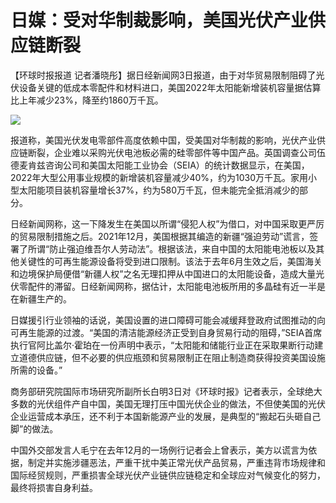 # 日媒：受对华制裁影响，美国光伏产业供应链断裂

【环球时报报道
记者潘晓彤】据日经新闻网3日报道，由于对华贸易限制阻碍了光伏设备关键的低成本零配件和材料进口，美国2022年太阳能新增装机容量据估算比上年减少23%，降至约1860万千瓦。

![](https://inews.gtimg.com/newsapp_bt/0/15592337898/1000)

报道称，美国光伏发电零部件高度依赖中国，受美国对华制裁的影响，光伏产业供应链断裂，企业难以采购光伏电池板必需的硅零部件等中国产品。英国调查公司伍德麦肯兹咨询公司和美国太阳能工业协会（SEIA）的统计数据显示，在美国，2022年大型公用事业规模的新增装机容量减少40%，约为1030万千瓦。家用小型太阳能项目装机容量增长37%，约为580万千瓦，但未能完全抵消减少的部分。

日经新闻网称，这一下降发生在美国以所谓“侵犯人权”为借口，对中国采取更严厉的贸易限制措施之后。2021年12月，美国根据其编造的新疆“强迫劳动”谎言，签署了所谓“防止强迫维吾尔人劳动法”。根据该法，来自中国的太阳能电池板以及其他关键性的可再生能源设备将受到进口限制。该法于去年6月生效之后，美国海关和边境保护局便借“新疆人权”之名无理扣押从中国进口的太阳能设备，造成大量光伏零配件的滞留。日经新闻网称，据估计，太阳能电池板所用的多晶硅有近一半是在新疆生产的。

日媒援引行业领袖的话说，美国设置的进口障碍可能会减缓拜登政府试图推动的向可再生能源的过渡。“美国的清洁能源经济正受到自身贸易行动的阻碍，”SEIA首席执行官阿比盖尔·霍珀在一份声明中表示，“太阳能和储能行业正在采取果断行动建立道德供应链，但不必要的供应瓶颈和贸易限制正在阻止制造商获得投资美国设施所需的设备。”

商务部研究院国际市场研究所副所长白明3日对《环球时报》记者表示，全球绝大多数的光伏组件产自中国，美国无理打压中国光伏企业的做法，不但使美国的光伏企业运营成本承压，还不利于本国新能源产业的发展，是典型的“搬起石头砸自己脚”的做法。

中国外交部发言人毛宁在去年12月的一场例行记者会上曾表示，美方以谎言为依据，制定并实施涉疆恶法，严重干扰中美正常光伏产品贸易，严重违背市场规律和国际经贸规则，严重损害全球光伏产业链供应链稳定和全球应对气候变化的努力，最终将损害自身利益。

